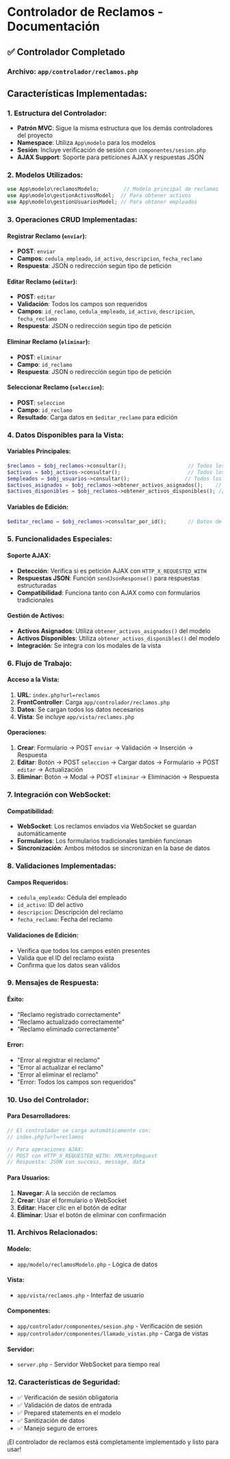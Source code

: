 # Controlador de Reclamos - Documentación

## ✅ Controlador Completado

### **Archivo:** `app/controlador/reclamos.php`

## **Características Implementadas:**

### **1. Estructura del Controlador:**
- **Patrón MVC**: Sigue la misma estructura que los demás controladores del proyecto
- **Namespace**: Utiliza `App\modelo` para los modelos
- **Sesión**: Incluye verificación de sesión con `componentes/sesion.php`
- **AJAX Support**: Soporte para peticiones AJAX y respuestas JSON

### **2. Modelos Utilizados:**
```php
use App\modelo\reclamosModelo;        // Modelo principal de reclamos
use App\modelo\gestionActivosModel;  // Para obtener activos
use App\modelo\gestionUsuariosModel; // Para obtener empleados
```

### **3. Operaciones CRUD Implementadas:**

#### **Registrar Reclamo (`enviar`):**
- **POST**: `enviar`
- **Campos**: `cedula_empleado`, `id_activo`, `descripcion`, `fecha_reclamo`
- **Respuesta**: JSON o redirección según tipo de petición

#### **Editar Reclamo (`editar`):**
- **POST**: `editar`
- **Validación**: Todos los campos son requeridos
- **Campos**: `id_reclamo`, `cedula_empleado`, `id_activo`, `descripcion`, `fecha_reclamo`
- **Respuesta**: JSON o redirección según tipo de petición

#### **Eliminar Reclamo (`eliminar`):**
- **POST**: `eliminar`
- **Campo**: `id_reclamo`
- **Respuesta**: JSON o redirección según tipo de petición

#### **Seleccionar Reclamo (`seleccion`):**
- **POST**: `seleccion`
- **Campo**: `id_reclamo`
- **Resultado**: Carga datos en `$editar_reclamo` para edición

### **4. Datos Disponibles para la Vista:**

#### **Variables Principales:**
```php
$reclamos = $obj_reclamos->consultar();                    // Todos los reclamos
$activos = $obj_activos->consultar();                      // Todos los activos
$empleados = $obj_usuarios->consultar();                  // Todos los empleados
$activos_asignados = $obj_reclamos->obtener_activos_asignados();    // Activos asignados
$activos_disponibles = $obj_reclamos->obtener_activos_disponibles(); // Activos disponibles
```

#### **Variables de Edición:**
```php
$editar_reclamo = $obj_reclamos->consultar_por_id();       // Datos del reclamo a editar
```

### **5. Funcionalidades Especiales:**

#### **Soporte AJAX:**
- **Detección**: Verifica si es petición AJAX con `HTTP_X_REQUESTED_WITH`
- **Respuestas JSON**: Función `sendJsonResponse()` para respuestas estructuradas
- **Compatibilidad**: Funciona tanto con AJAX como con formularios tradicionales

#### **Gestión de Activos:**
- **Activos Asignados**: Utiliza `obtener_activos_asignados()` del modelo
- **Activos Disponibles**: Utiliza `obtener_activos_disponibles()` del modelo
- **Integración**: Se integra con los modales de la vista

### **6. Flujo de Trabajo:**

#### **Acceso a la Vista:**
1. **URL**: `index.php?url=reclamos`
2. **FrontController**: Carga `app/controlador/reclamos.php`
3. **Datos**: Se cargan todos los datos necesarios
4. **Vista**: Se incluye `app/vista/reclamos.php`

#### **Operaciones:**
1. **Crear**: Formulario → POST `enviar` → Validación → Inserción → Respuesta
2. **Editar**: Botón → POST `seleccion` → Cargar datos → Formulario → POST `editar` → Actualización
3. **Eliminar**: Botón → Modal → POST `eliminar` → Eliminación → Respuesta

### **7. Integración con WebSocket:**

#### **Compatibilidad:**
- **WebSocket**: Los reclamos enviados via WebSocket se guardan automáticamente
- **Formularios**: Los formularios tradicionales también funcionan
- **Sincronización**: Ambos métodos se sincronizan en la base de datos

### **8. Validaciones Implementadas:**

#### **Campos Requeridos:**
- `cedula_empleado`: Cédula del empleado
- `id_activo`: ID del activo
- `descripcion`: Descripción del reclamo
- `fecha_reclamo`: Fecha del reclamo

#### **Validaciones de Edición:**
- Verifica que todos los campos estén presentes
- Valida que el ID del reclamo exista
- Confirma que los datos sean válidos

### **9. Mensajes de Respuesta:**

#### **Éxito:**
- "Reclamo registrado correctamente"
- "Reclamo actualizado correctamente"
- "Reclamo eliminado correctamente"

#### **Error:**
- "Error al registrar el reclamo"
- "Error al actualizar el reclamo"
- "Error al eliminar el reclamo"
- "Error: Todos los campos son requeridos"

### **10. Uso del Controlador:**

#### **Para Desarrolladores:**
```php
// El controlador se carga automáticamente con:
// index.php?url=reclamos

// Para operaciones AJAX:
// POST con HTTP_X_REQUESTED_WITH: XMLHttpRequest
// Respuesta: JSON con success, message, data
```

#### **Para Usuarios:**
1. **Navegar**: A la sección de reclamos
2. **Crear**: Usar el formulario o WebSocket
3. **Editar**: Hacer clic en el botón de editar
4. **Eliminar**: Usar el botón de eliminar con confirmación

### **11. Archivos Relacionados:**

#### **Modelo:**
- `app/modelo/reclamosModelo.php` - Lógica de datos

#### **Vista:**
- `app/vista/reclamos.php` - Interfaz de usuario

#### **Componentes:**
- `app/controlador/componentes/sesion.php` - Verificación de sesión
- `app/controlador/componentes/llamado_vistas.php` - Carga de vistas

#### **Servidor:**
- `server.php` - Servidor WebSocket para tiempo real

### **12. Características de Seguridad:**
- ✅ Verificación de sesión obligatoria
- ✅ Validación de datos de entrada
- ✅ Prepared statements en el modelo
- ✅ Sanitización de datos
- ✅ Manejo seguro de errores

¡El controlador de reclamos está completamente implementado y listo para usar!
